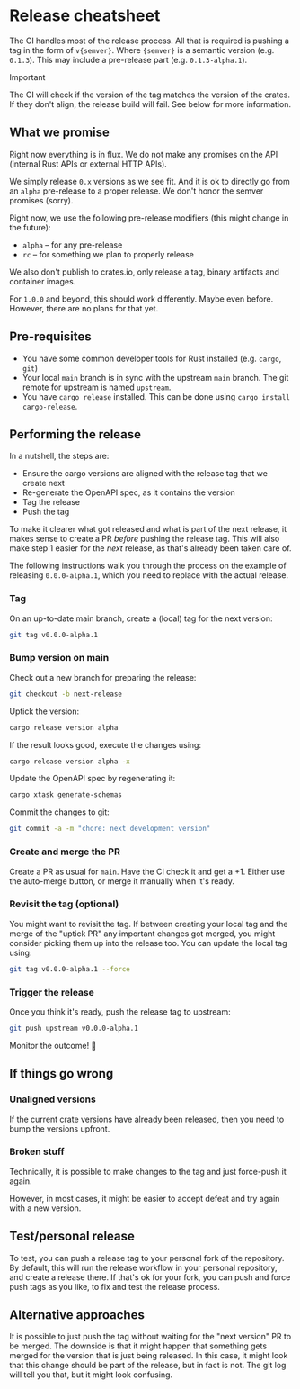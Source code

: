 # Release cheatsheet

The CI handles most of the release process. All that is required is pushing a tag in the form of `v{semver}`. Where
`{semver}` is a semantic version (e.g. `0.1.3`). This may include a pre-release part (e.g. `0.1.3-alpha.1`).

> [!IMPORTANT]
> The CI will check if the version of the tag matches the version of the crates. If they don't align, the release build
> will fail. See below for more information.

## What we promise

Right now everything is in flux. We do not make any promises on the API (internal Rust APIs or external HTTP APIs).

We simply release `0.x` versions as we see fit. And it is ok to directly go from an `alpha` pre-release to a proper
release. We don't honor the semver promises (sorry).

Right now, we use the following pre-release modifiers (this might change in the future):

* `alpha` – for any pre-release
* `rc` – for something we plan to properly release

We also don't publish to crates.io, only release a tag, binary artifacts and container images.

For `1.0.0` and beyond, this should work differently. Maybe even before. However, there are no plans for that yet.

## Pre-requisites

* You have some common developer tools for Rust installed (e.g. `cargo`, `git`)
* Your local `main` branch is in sync with the upstream `main` branch. The git remote for upstream is named `upstream`.
* You have `cargo release` installed. This can be done using `cargo install cargo-release`.

## Performing the release

In a nutshell, the steps are:

* Ensure the cargo versions are aligned with the release tag that we create next
* Re-generate the OpenAPI spec, as it contains the version
* Tag the release
* Push the tag

To make it clearer what got released and what is part of the next release, it makes sense to create a PR *before*
pushing the release tag. This will also make step 1 easier for the *next* release, as that's already been taken care of.

The following instructions walk you through the process on the example of releasing `0.0.0-alpha.1`, which you need
to replace with the actual release.

### Tag

On an up-to-date main branch, create a (local) tag for the next version:

```bash
git tag v0.0.0-alpha.1
```

### Bump version on main

Check out a new branch for preparing the release: 

```bash
git checkout -b next-release
```

Uptick the version:

```bash
cargo release version alpha
```

If the result looks good, execute the changes using:

```bash
cargo release version alpha -x
```

Update the OpenAPI spec by regenerating it:

```bash
cargo xtask generate-schemas
```

Commit the changes to git:

```bash
git commit -a -m "chore: next development version"
```

### Create and merge the PR

Create a PR as usual for `main`. Have the CI check it and get a +1. Either use the auto-merge button, or merge it
manually when it's ready.

### Revisit the tag (optional)

You might want to revisit the tag. If between creating your local tag and the merge of the "uptick PR" any important
changes got merged, you might consider picking them up into the release too. You can update the local tag using:

```bash
git tag v0.0.0-alpha.1 --force
```

### Trigger the release

Once you think it's ready, push the release tag to upstream:

```bash
git push upstream v0.0.0-alpha.1
```

Monitor the outcome! 🎂

## If things go wrong

### Unaligned versions

If the current crate versions have already been released, then you need to bump the versions upfront.

### Broken stuff

Technically, it is possible to make changes to the tag and just force-push it again.

However, in most cases, it might be easier to accept defeat and try again with a new version.

## Test/personal release

To test, you can push a release tag to your personal fork of the repository. By default, this will run the release
workflow in your personal repository, and create a release there. If that's ok for your fork, you can push and force
push tags as you like, to fix and test the release process.

## Alternative approaches

It is possible to just push the tag without waiting for the "next version" PR to be merged. The downside is that it
might happen that something gets merged for the version that is just being released. In this case, it might look
that this change should be part of the release, but in fact is not. The git log will tell you that, but it might look
confusing.
